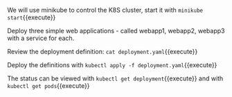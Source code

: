 We will use minikube to control the K8S cluster, start it with `minikube start`{{execute}}

Deploy three simple web applications - called webapp1, webapp2, webapp3 with a service for each.

Review the deployment definition: `cat deployment.yaml`{{execute}}

Deploy the definitions with `kubectl apply -f deployment.yaml`{{execute}}

The status can be viewed with `kubectl get deployment`{{execute}} and with `kubectl get pods`{{execute}} 

